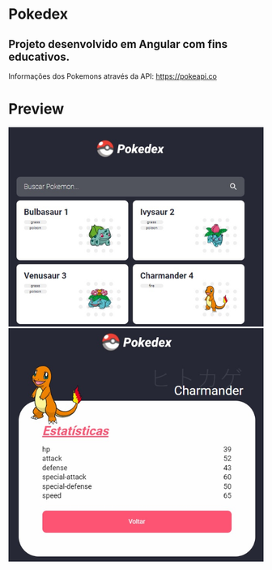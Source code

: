 # Pokedex

## Projeto desenvolvido em Angular com fins educativos.

Informações dos Pokemons através da API: https://pokeapi.co

# Preview

![home](./preview_images/pokedex_home.jpg)
![detail](./preview_images/pokedex_detail.jpg)
